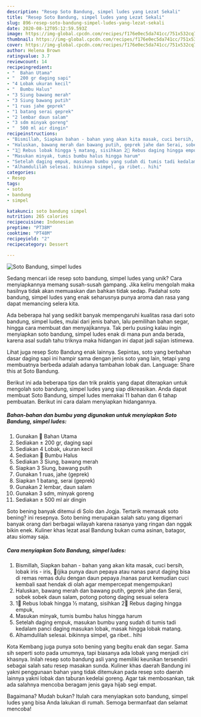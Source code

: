 ```yaml
---
description: "Resep Soto Bandung, simpel ludes yang Lezat Sekali"
title: "Resep Soto Bandung, simpel ludes yang Lezat Sekali"
slug: 896-resep-soto-bandung-simpel-ludes-yang-lezat-sekali
date: 2020-08-12T05:12:59.593Z
image: https://img-global.cpcdn.com/recipes/f176e0ec5da741cc/751x532cq70/soto-bandung-simpel-ludes-foto-resep-utama.jpg
thumbnail: https://img-global.cpcdn.com/recipes/f176e0ec5da741cc/751x532cq70/soto-bandung-simpel-ludes-foto-resep-utama.jpg
cover: https://img-global.cpcdn.com/recipes/f176e0ec5da741cc/751x532cq70/soto-bandung-simpel-ludes-foto-resep-utama.jpg
author: Helena Brown
ratingvalue: 3.7
reviewcount: 14
recipeingredient:
- "  Bahan Utama"
- "  200 gr daging sapi"
- "4 Lobak ukuran kecil"
- "  Bumbu Halus"
- "3 Siung bawang merah"
- "3 Siung bawang putih"
- "1 ruas jahe geprek"
- "1 batang serai geprek"
- "2 lembar daun salam"
- "3 sdm minyak goreng"
- "  500 ml air dingin"
recipeinstructions:
- "Bismillah, Siapkan bahan - bahan yang akan kita masak, cuci bersih, lobak iris - iris, 📌(jika punya daun pepaya atau nanas parut daging bisa di remas remas dulu dengan daun pepaya /nanas parut kemudian cuci kembali saat hendak di olah agar mempercepat mengempukan)"
- "Haluskan, bawang merah dan bawang putih, geprek jahe dan Serai, sobek sobek daun salam, potong potong daging sesuai selera"
- "1⃣ Rebus lobak hingga ½ matang, sisihkan 2⃣ Rebus daging hingga empuk,"
- "Masukan minyak, tumis bumbu halus hingga harum"
- "Setelah daging empuk, masukan bumbu yang sudah di tumis tadi kedalam panci daging masukan lobak, masak hingga lobak matang."
- "Alhamdulilah selesai. bikinnya simpel, ga ribet.. hihi"
categories:
- Resep
tags:
- soto
- bandung
- simpel

katakunci: soto bandung simpel 
nutrition: 265 calories
recipecuisine: Indonesian
preptime: "PT38M"
cooktime: "PT48M"
recipeyield: "2"
recipecategory: Dessert

---
```



![Soto Bandung, simpel ludes](https://img-global.cpcdn.com/recipes/f176e0ec5da741cc/751x532cq70/soto-bandung-simpel-ludes-foto-resep-utama.jpg)

Sedang mencari ide resep soto bandung, simpel ludes yang unik? Cara menyiapkannya memang susah-susah gampang. Jika keliru mengolah maka hasilnya tidak akan memuaskan dan bahkan tidak sedap. Padahal soto bandung, simpel ludes yang enak seharusnya punya aroma dan rasa yang dapat memancing selera kita.

Ada beberapa hal yang sedikit banyak mempengaruhi kualitas rasa dari soto bandung, simpel ludes, mulai dari jenis bahan, lalu pemilihan bahan segar, hingga cara membuat dan menyajikannya. Tak perlu pusing kalau ingin menyiapkan soto bandung, simpel ludes enak di mana pun anda berada, karena asal sudah tahu triknya maka hidangan ini dapat jadi sajian istimewa.

Lihat juga resep Soto Bandung enak lainnya. Sepintas, soto yang berbahan dasar daging sapi ini hampir sama dengan jenis soto yang lain, tetapi yang membuatnya berbeda adalah adanya tambahan lobak dan. Language: Share this at Soto Bandung.


Berikut ini ada beberapa tips dan trik praktis yang dapat diterapkan untuk mengolah soto bandung, simpel ludes yang siap dikreasikan. Anda dapat membuat Soto Bandung, simpel ludes memakai 11 bahan dan 6 tahap pembuatan. Berikut ini cara dalam menyiapkan hidangannya.

<!--inarticleads1-->

##### Bahan-bahan dan bumbu yang digunakan untuk menyiapkan Soto Bandung, simpel ludes:

1. Gunakan  🍃 Bahan Utama
1. Sediakan  ± 200 gr, daging sapi
1. Sediakan 4 Lobak, ukuran kecil
1. Sediakan  🌾 Bumbu Halus
1. Sediakan 3 Siung, bawang merah
1. Siapkan 3 Siung, bawang putih
1. Gunakan 1 ruas, jahe (geprek)
1. Siapkan 1 batang, serai (geprek)
1. Gunakan 2 lembar, daun salam
1. Gunakan 3 sdm, minyak goreng
1. Sediakan  ± 500 ml air dingin


Soto bening banyak ditemui di Solo dan Jogja. Tertarik memasak soto bening? ini resepnya. Soto bening merupakan salah satu yang digemari banyak orang dari berbagai wilayah karena rasanya yang ringan dan nggak bikin enek. Kuliner khas lezat asal Bandung bukan cuma asinan, batagor, atau siomay saja. 

<!--inarticleads2-->

##### Cara menyiapkan Soto Bandung, simpel ludes:

1. Bismillah, Siapkan bahan - bahan yang akan kita masak, cuci bersih, lobak iris - iris, 📌(jika punya daun pepaya atau nanas parut daging bisa di remas remas dulu dengan daun pepaya /nanas parut kemudian cuci kembali saat hendak di olah agar mempercepat mengempukan)
1. Haluskan, bawang merah dan bawang putih, geprek jahe dan Serai, sobek sobek daun salam, potong potong daging sesuai selera
1. 1⃣ Rebus lobak hingga ½ matang, sisihkan 2⃣ Rebus daging hingga empuk,
1. Masukan minyak, tumis bumbu halus hingga harum
1. Setelah daging empuk, masukan bumbu yang sudah di tumis tadi kedalam panci daging masukan lobak, masak hingga lobak matang.
1. Alhamdulilah selesai. bikinnya simpel, ga ribet.. hihi


Kota Kembang juga punya soto bening yang begitu enak dan segar. Sama sih seperti soto pada umumnya, tapi biasanya ada lobak yang menjadi ciri khasnya. Inilah resep soto bandung asli yang memiliki keunikan tersendiri sebagai salah satu resep masakan sunda. Kuliner khas daerah Bandung ini yakni penggunaan bahan yang tidak ditemukan pada resep soto daerah lainnya yakni lobak dan taburan kedelai goreng. Agar tak membosankan, tak ada salahnya mencoba beragam jenis gaya hijab segi empat. 

Bagaimana? Mudah bukan? Itulah cara menyiapkan soto bandung, simpel ludes yang bisa Anda lakukan di rumah. Semoga bermanfaat dan selamat mencoba!
